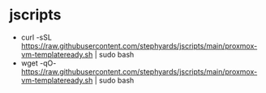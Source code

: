 # jscripts


- curl -sSL https://raw.githubusercontent.com/stephyards/jscripts/main/proxmox-vm-templateready.sh | sudo bash
- wget -qO- https://raw.githubusercontent.com/stephyards/jscripts/main/proxmox-vm-templateready.sh | sudo bash


